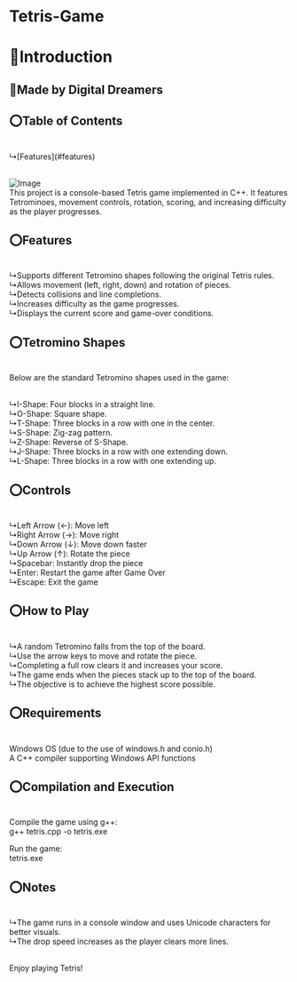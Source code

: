 # Tetris-Game

<h1>🔴Introduction</h1>

<h2>🤝Made by Digital Dreamers</h2>

<h2>⭕️Table of Contents</h2>
<br>↳[Features](#features)

<br>![Image](https://github.com/user-attachments/assets/bb6c5ac9-5bc2-4707-83d5-fc2cbc977e06)
<br>This project is a console-based Tetris game implemented in C++. It features Tetrominoes, movement controls, rotation, scoring, and increasing difficulty as the player progresses.

<h2>⭕️Features</h2>
<br>↳Supports different Tetromino shapes following the original Tetris rules.
<br>↳Allows movement (left, right, down) and rotation of pieces.
<br>↳Detects collisions and line completions.
<br>↳Increases difficulty as the game progresses.
<br>↳Displays the current score and game-over conditions.

<h2>⭕️Tetromino Shapes</h2>
<br>Below are the standard Tetromino shapes used in the game:

<br>↳I-Shape: Four blocks in a straight line.
<br>↳O-Shape: Square shape.
<br>↳T-Shape: Three blocks in a row with one in the center.
<br>↳S-Shape: Zig-zag pattern.
<br>↳Z-Shape: Reverse of S-Shape.
<br>↳J-Shape: Three blocks in a row with one extending down.
<br>↳L-Shape: Three blocks in a row with one extending up.

<h2>⭕️Controls</h2>
<br>↳Left Arrow (←): Move left
<br>↳Right Arrow (→): Move right
<br>↳Down Arrow (↓): Move down faster
<br>↳Up Arrow (↑): Rotate the piece
<br>↳Spacebar: Instantly drop the piece
<br>↳Enter: Restart the game after Game Over
<br>↳Escape: Exit the game

<h2>⭕️How to Play</h2>
<br>↳A random Tetromino falls from the top of the board.
<br>↳Use the arrow keys to move and rotate the piece.
<br>↳Completing a full row clears it and increases your score.
<br>↳The game ends when the pieces stack up to the top of the board.
<br>↳The objective is to achieve the highest score possible.

<h2>⭕️Requirements</h2>

<br>Windows OS (due to the use of windows.h and conio.h)
<br>A C++ compiler supporting Windows API functions

<h2>⭕️Compilation and Execution</h2>
<br>Compile the game using g++:<br>
g++ tetris.cpp -o tetris.exe<br>

Run the game:<br>
tetris.exe<br>

<h2>⭕️Notes</h2>
<br>↳The game runs in a console window and uses Unicode characters for better visuals.
<br>↳The drop speed increases as the player clears more lines.

<br>Enjoy playing Tetris!

